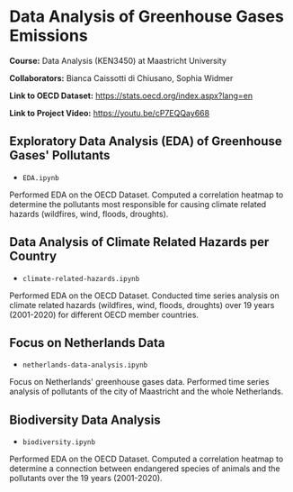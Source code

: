 # Data Analysis of Greenhouse Gases Emissions


**Course:** Data Analysis (KEN3450) at Maastricht University

**Collaborators:** Bianca Caissotti di Chiusano, Sophia Widmer

**Link to OECD Dataset:** https://stats.oecd.org/index.aspx?lang=en  
 
**Link to Project Video:** https://youtu.be/cP7EQQay668  

## Exploratory Data Analysis (EDA) of Greenhouse Gases' Pollutants
- `EDA.ipynb`

Performed EDA on the OECD Dataset. Computed a correlation heatmap to determine the pollutants most responsible for causing climate related hazards (wildfires, wind, floods, droughts). 

## Data Analysis of Climate Related Hazards per Country
- `climate-related-hazards.ipynb`

Performed EDA on the OECD Dataset. Conducted time series analysis on climate related hazards (wildfires, wind, floods, droughts) over 19 years (2001-2020) for different OECD member countries.

## Focus on Netherlands Data
- `netherlands-data-analysis.ipynb`

Focus on Netherlands' greenhouse gases data. Performed time series analysis of pollutants of the city of Maastricht and the whole Netherlands. 

## Biodiversity Data Analysis
- `biodiversity.ipynb`

Performed EDA on the OECD Dataset. Computed a correlation heatmap to determine a connection between endangered species of animals and the pollutants over the 19 years (2001-2020).